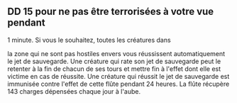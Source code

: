 ## DD 15 pour ne pas être terrorisées à votre vue pendant


1 minute. Si vous le souhaitez, toutes les créatures dans

la zone qui ne sont pas hostiles envers vous réussissent
automatiquement le jet de sauvegarde. Une créature qui rate
son jet de sauvegarde peut le retenter à la fin de chacun de
ses tours et mettre fin à l'effet dont elle est victime en cas
de réussite. Une créature qui réussit le jet de sauvegarde
est immunisée contre l'effet de cette flûte pendant 24
heures. La flûte récupère 143 charges dépensées chaque
jour à l'aube.

